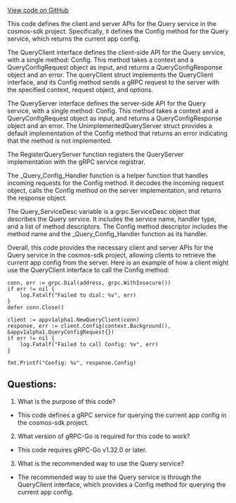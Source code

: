 [View code on GitHub](https://github.com/cosmos/cosmos-sdk/blob/main/api/cosmos/app/v1alpha1/query_grpc.pb.go)

This code defines the client and server APIs for the Query service in the cosmos-sdk project. Specifically, it defines the Config method for the Query service, which returns the current app config. 

The QueryClient interface defines the client-side API for the Query service, with a single method: Config. This method takes a context and a QueryConfigRequest object as input, and returns a QueryConfigResponse object and an error. The queryClient struct implements the QueryClient interface, and its Config method sends a gRPC request to the server with the specified context, request object, and options. 

The QueryServer interface defines the server-side API for the Query service, with a single method: Config. This method takes a context and a QueryConfigRequest object as input, and returns a QueryConfigResponse object and an error. The UnimplementedQueryServer struct provides a default implementation of the Config method that returns an error indicating that the method is not implemented. 

The RegisterQueryServer function registers the QueryServer implementation with the gRPC service registrar. 

The _Query_Config_Handler function is a helper function that handles incoming requests for the Config method. It decodes the incoming request object, calls the Config method on the server implementation, and returns the response object. 

The Query_ServiceDesc variable is a grpc.ServiceDesc object that describes the Query service. It includes the service name, handler type, and a list of method descriptors. The Config method descriptor includes the method name and the _Query_Config_Handler function as its handler. 

Overall, this code provides the necessary client and server APIs for the Query service in the cosmos-sdk project, allowing clients to retrieve the current app config from the server. Here is an example of how a client might use the QueryClient interface to call the Config method:

```
conn, err := grpc.Dial(address, grpc.WithInsecure())
if err != nil {
    log.Fatalf("Failed to dial: %v", err)
}
defer conn.Close()

client := appv1alpha1.NewQueryClient(conn)
response, err := client.Config(context.Background(), &appv1alpha1.QueryConfigRequest{})
if err != nil {
    log.Fatalf("Failed to call Config: %v", err)
}

fmt.Printf("Config: %v", response.Config)
```
## Questions: 
 1. What is the purpose of this code?
- This code defines a gRPC service for querying the current app config in the cosmos-sdk project.

2. What version of gRPC-Go is required for this code to work?
- This code requires gRPC-Go v1.32.0 or later.

3. What is the recommended way to use the Query service?
- The recommended way to use the Query service is through the QueryClient interface, which provides a Config method for querying the current app config.